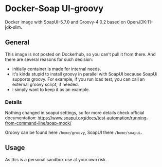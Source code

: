# Docker-Soap UI-groovy

Docker image with SoapUI-5.7.0 and Groovy-4.0.2 based on OpenJDK:11-jdk-slim. 

## General

This image is not posted on Dockerhub, so you can't pull it from there. And there are several reasons for such 
decision: 

 - initially container is made for internal needs.
 - it's kinda stupid to install groovy in parallel with SoapUI because SoapUi supports groovy. For example, if you 
   run load test, you can call an external groovy script, if needed.
 - I simply want to keep it as an example. 

### Details

Nothing changed in soapui settings, so for more details check official documentation: https://www.soapui.org/docs/test-automation/running-from-command-line/soap-mock/

Groovy can be found here `/home/groovy`, SoapUI there `/home/soapui`.

## Usage

As this is a personal sandbox use at your own risk.